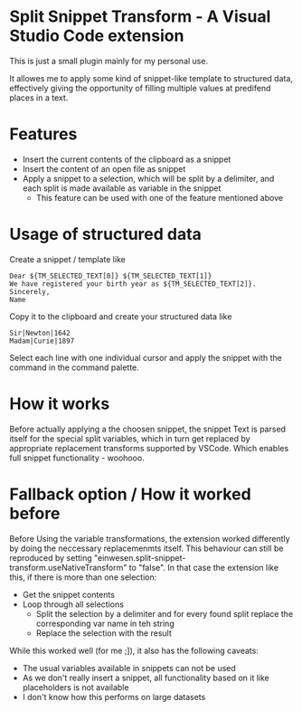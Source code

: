 # Split Snippet Transform - A Visual Studio Code extension

This is just a small plugin mainly for my personal use.

It allowes me to apply some kind of snippet-like template to structured data, effectively giving the opportunity of filling multiple values at predifend places in a text.

# Features
* Insert the current contents of the clipboard as a snippet
* Insert the content of an open file as snippet
* Apply a snippet to a selection, which will be split by a delimiter, and each split is made available as variable in the snippet
   * This feature can be used with one of the feature mentioned above 

# Usage of structured data

Create a snippet / template like

    Dear ${TM_SELECTED_TEXT[0]} ${TM_SELECTED_TEXT[1]}
    We have registered your birth year as ${TM_SELECTED_TEXT[2]}.
    Sincerely,
    Name

Copy it to the clipboard and create your structured data like

    Sir|Newton|1642
    Madam|Curie|1897

Select each line with one individual cursor and apply the snippet with the command in the command palette.

# How it works
Before actually applying a the choosen snippet, the snippet Text is parsed itself for the special split variables, which in turn get replaced by appropriate replacement transforms supported by VSCode. Which enables full snippet functionality -  woohooo.

# Fallback option / How it worked before
Before Using the variable transformations, the extension worked differently by doing the neccessary replacemenmts itself. This behaviour can still be reproduced by setting "einwesen.split-snippet-transform.useNativeTransform" to "false". In that case the extension like this, if there is more than one selection:

* Get the snippet contents
* Loop through all selections
    * Split the selection by a delimiter and for every found split replace the corresponding var name in teh string
    * Replace the selection with the result

While this worked well (for me ;]), it also has the following caveats:
* The usual variables available in snippets can not be used
* As we don't really insert a snippet, all functionality based on it like placeholders is not available
* I don't know how this performs on large datasets
